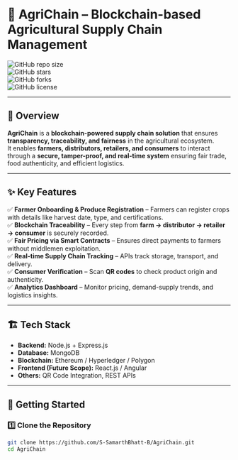 # 🌱 AgriChain – Blockchain-based Agricultural Supply Chain Management  

![GitHub repo size](https://img.shields.io/github/repo-size/S-SamarthBhatt-B/AgriChain?color=green)  
![GitHub stars](https://img.shields.io/github/stars/S-SamarthBhatt-B/AgriChain?style=social)  
![GitHub forks](https://img.shields.io/github/forks/S-SamarthBhatt-B/AgriChain?style=social)  
![GitHub license](https://img.shields.io/github/license/S-SamarthBhatt-B/AgriChain)  

---

## 📌 Overview  
**AgriChain** is a **blockchain-powered supply chain solution** that ensures **transparency, traceability, and fairness** in the agricultural ecosystem.  
It enables **farmers, distributors, retailers, and consumers** to interact through a **secure, tamper-proof, and real-time system** ensuring fair trade, food authenticity, and efficient logistics.  

---

## ✨ Key Features  
✅ **Farmer Onboarding & Produce Registration** – Farmers can register crops with details like harvest date, type, and certifications.  
✅ **Blockchain Traceability** – Every step from **farm → distributor → retailer → consumer** is securely recorded.  
✅ **Fair Pricing via Smart Contracts** – Ensures direct payments to farmers without middlemen exploitation.  
✅ **Real-time Supply Chain Tracking** – APIs track storage, transport, and delivery.  
✅ **Consumer Verification** – Scan **QR codes** to check product origin and authenticity.  
✅ **Analytics Dashboard** – Monitor pricing, demand-supply trends, and logistics insights.  

---

## 🏗️ Tech Stack  

- **Backend:** Node.js + Express.js  
- **Database:** MongoDB  
- **Blockchain:** Ethereum / Hyperledger / Polygon  
- **Frontend (Future Scope):** React.js / Angular  
- **Others:** QR Code Integration, REST APIs  

---

## 🚀 Getting Started  

### 1️⃣ Clone the Repository  
```bash
git clone https://github.com/S-SamarthBhatt-B/AgriChain.git
cd AgriChain
